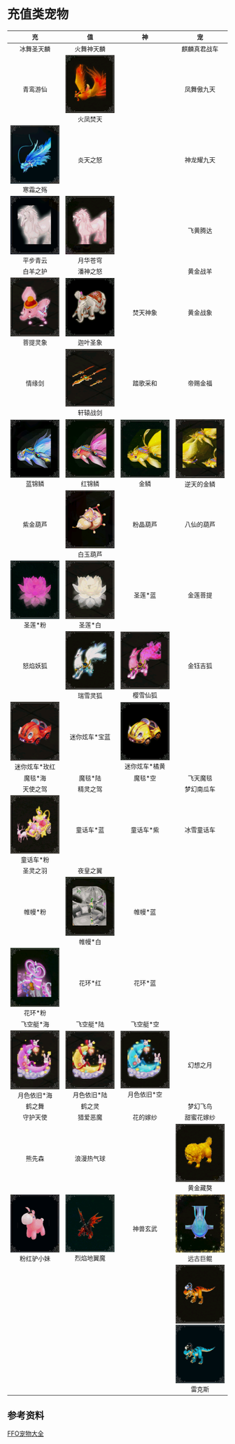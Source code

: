 # 充值类宠物

|                              充                              |                             值                             |                              神                              |                              宠                              |
| :----------------------------------------------------------: | :--------------------------------------------------------: | :----------------------------------------------------------: | :----------------------------------------------------------: |
|                          冰舞圣天麟                          |                         火舞神天麟                         |                            <br/>                             |                         麒麟真君战车                         |
|                           青鸾游仙                           |   ![](/static/images/game/chongwu/hfft.png)<br/>火凤焚天   |                            <br/>                             |                          凤舞傲九天                          |
|    ![](/static/images/game/chongwu/hszs.png)<br/>寒霜之殇    |                          炎天之怒                          |                            <br/>                             |                          神龙耀九天                          |
|    ![](/static/images/game/chongwu/pbqy.png)<br/>平步青云    |   ![](/static/images/game/chongwu/yhcq.png)<br/>月华苍穹   |                            <br/>                             |                           飞黄腾达                           |
|                           白羊之护                           |                          潘神之怒                          |                            <br/>                             |                           黄金战羊                           |
|    ![](/static/images/game/chongwu/ptlx.png)<br/>菩提灵象    |   ![](/static/images/game/chongwu/jysx.png)<br/>迦叶圣象   |                           焚天神象                           |                           黄金战象                           |
|                            情缘剑                            |   ![](/static/images/game/chongwu/xyzj.png)<br/>轩辕战剑   |                           踏歌采和                           |                           帝赐金福                           |
|     ![](/static/images/game/chongwu/ljl.png)<br/>蓝锦鳞      |    ![](/static/images/game/chongwu/hjl.png)<br/>红锦鳞     |     ![](/static/images/game/chongwu/jinlin.png)<br/>金鳞     |  ![](/static/images/game/chongwu/ntdjl.png)<br/>逆天的金鳞   |
|                           紫金葫芦                           |   ![](/static/images/game/chongwu/byhl.png)<br/>白玉葫芦   |                           粉晶葫芦                           |                          八仙的葫芦                          |
|     ![](/static/images/game/chongwu/slf.png)<br/>圣莲*粉     |    ![](/static/images/game/chongwu/slb.png)<br/>圣莲*白    |                           圣莲*蓝                            |                           金莲菩提                           |
|                           怒焰妖狐                           |   ![](/static/images/game/chongwu/rxlh.png)<br/>瑞雪灵狐   |    ![](/static/images/game/chongwu/yxxh.png)<br/>樱雪仙狐    |                           金钰吉狐                           |
| ![](/static/images/game/chongwu/mnxcmh.png)<br/>迷你炫车*玫红 |                       迷你炫车*宝蓝                        | ![](/static/images/game/chongwu/mnxcjh.png)<br/>迷你炫车*橘黄 |                                                              |
|                           魔毯*海                            |                          魔毯*陆                           |                           魔毯*空                            |                           飞天魔毯                           |
|                           天使之驾                           |                          精灵之驾                          |                            <br/>                             |                          梦幻南瓜车                          |
|   ![](/static/images/game/chongwu/thcf.png)<br/>童话车*粉    |                         童话车*蓝                          |                          童话车*紫                           |                          冰雪童话车                          |
|                           圣灵之羽                           |                          夜皇之翼                          |                            <br/>                             |                            <br/>                             |
|                           帷幔*粉                            |    ![](/static/images/game/chongwu/wmb.png)<br/>帷幔*白    |                           帷幔*蓝                            |                            <br/>                             |
|     ![](/static/images/game/chongwu/hhf.png)<br/>花环*粉     |                          花环*红                           |                           花环*蓝                            |                            <br/>                             |
|                          飞空艇*海                           |                         飞空艇*陆                          |                          飞空艇*空                           |                            <br/>                             |
|  ![](/static/images/game/chongwu/ysyjh.png)<br/>月色依旧*海  | ![](/static/images/game/chongwu/ysyjl.png)<br/>月色依旧*陆 |  ![](/static/images/game/chongwu/ysyjk.png)<br/>月色依旧*空  |                           幻想之月                           |
|                            鹤之舞                            |                           鹤之灵                           |                            <br/>                             |                           梦幻飞鸟                           |
|                           守护天使                           |                          猎爱恶魔                          |                           花的嫁纱                           |                          甜蜜花嫁纱                          |
|                            熊先森                            |                         浪漫热气球                         |                            <br/>                             |    ![](/static/images/game/chongwu/hjza.png)<br/>黄金藏獒    |
|  ![](/static/images/game/chongwu/fhlxm.png)<br/>粉红驴小妹   | ![](/static/images/game/chongwu/lydym.png)<br/>烈焰地翼魔  |                           神兽玄武                           |    ![](/static/images/game/chongwu/ygjk.png)<br/>远古巨鲲    |
|                            <br/>                             |                           <br/>                            |                            <br/>                             | ![](/static/images/game/chongwu/lks.png)<br/>![](/static/images/game/chongwu/lksl.png)<br/>雷克斯 |

## 参考资料

[FFO宠物大全](https://tieba.baidu.com/p/6210440676)